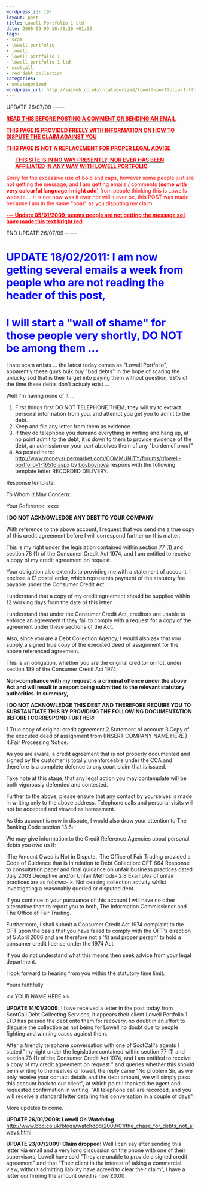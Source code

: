 ```yaml
--- 
wordpress_id: 195
layout: post
title: Lowell Portfolio 1 Ltd
date: 2008-09-09 10:48:20 +01:00
tags: 
- scam
- lowell portfolio
- lowell
- lowell portfolio 1
- lowell portfolio 1 ltd
- scotcall
- red debt collection
categories: 
- uncategorized
wordpress_url: http://saiweb.co.uk/uncategorized/lowell-portfolio-1-ltd
---
```

UPDATE 26/07/09 -----

<span style="text-decoration: underline;"><span style="color: #ff0000;"><strong>READ THIS BEFORE POSTING A COMMENT OR SENDING AN EMAIL</strong></span></span>

<span style="text-decoration: underline;"><span style="color: #ff0000;"><strong>THIS PAGE IS PROVIDED FREELY WITH INFORMATION ON HOW TO DISPUTE THE CLAIM AGAINST YOU</strong></span></span>

<span style="text-decoration: underline;"><span style="color: #ff0000;"><strong>THIS PAGE IS NOT A REPLACEMENT FOR PROPER LEGAL ADVISE</strong></span></span>

<span style="text-decoration: underline;"><span style="color: #ff0000;"><strong> </strong></span></span>
<ul><span style="text-decoration: underline;"><span style="color: #ff0000;"><strong>THIS SITE IS IN NO WAY PRESENTLY, NOR EVER HAS BEEN AFFILIATED IN ANY WAY WITH LOWELL PORTFOLIO</strong> </span></span></ul>
<strong> </strong>

<span style="color: #ff0000;">Sorry for the excessive use of bold and caps, however some people just are not getting the message, and I am getting emails / comments (<strong>some with very colourful language I might add</strong>) from people thinking this is Lowells website ... it is not now was it ever nor will it ever be, this POST was made because I am in the same "boat" as you disputing my claim</span>

<span style="color: #ff0000;"><span style="text-decoration: underline;"><strong>--- Update 05/01/2009, seems people are not getting the message so I have made this text bright red </strong></span></span>

END UPDATE 26/07/09 -----
<h1><span style="color: #0000ff;"><strong>UPDATE 18/02/2011</strong>: I am now getting several emails a week from people who are not reading the header of this post, </span></h1>
<h1><span style="color: #0000ff;">I will start a "wall of shame" for those people very shortly, DO NOT be among them ... </span></h1>
I hate scam artists ... the latest today comes as "Lowell Portfolio", apparently these guys bulk buy "bad debts" in the hope of scaring the unlucky sod that is their target into paying them without question, 99% of the time these debts don't actualy exist ...

Well I'm having none of it ...
<ol>
	<li>First things first DO NOT TELEPHONE THEM, they will try to extract personal information from you, and attempt you get you to admit to the debt.</li>
	<li> Keep and file any letter from them as evidence.</li>
	<li> If they do telephone you demand everything in writing and hang up, at no point admit to the debt, it is down to them to provide evidence of the debt, an admission on your part absolves them of any "burden of proof"</li>
	<li> As posted here: <a href="http://www.moneysupermarket.com/COMMUNITY/forums/t/lowell-portfolio-1-16516.aspx">http://www.moneysupermarket.com/COMMUNITY/forums/t/lowell-portfolio-1-16516.aspx</a> by <a href="http://www.moneysupermarket.com/community/members/boyboynova.aspx">boyboynova</a> respons with the following template letter RECORDED DELIVERY.</li>
</ol>
Response template:

To Whom It May Concern:

Your Reference: xxxx

<strong>I DO NOT ACKNOWLEDGE ANY DEBT TO YOUR COMPANY</strong>

With reference to the above account, I request that you send me a true copy of this credit agreement before I will correspond further on this matter.

This is my right under the legislation contained within section 77 (1) and section 78 (1) of the Consumer Credit Act 1974, and I am entitled to receive a copy of my credit agreement on request.

Your obligation also extends to providing me with a statement of account. I enclose a £1
postal order, which represents payment of the statutory fee payable under the Consumer Credit Act.

I understand that a copy of my credit agreement should be supplied within 12 working days from the date of this letter.

I understand that under the Consumer Credit Act, creditors are unable to enforce an agreement if they fail to comply with a request for a copy of the agreement under these sections of the Act.

Also, since you are a Debt Collection Agency, I would also ask that you supply a signed true copy of the executed deed of assignment for the above referenced agreement.

This is an obligation, whether you are the original creditor or not, under section 189 of the Consumer Credit Act 1974.

<strong>Non-compliance with my request is a criminal offence under the above Act and will result in a report being submitted to the relevant statutory authorities.
In summary, </strong>

<strong>I DO NOT ACKNOWLEDGE THIS DEBT AND THEREFORE REQUIRE YOU TO SUBSTANTIATE THIS BY PROVIDING THE FOLLOWING DOCUMENTATION BEFORE I CORRESPOND FURTHER:</strong>

1.True copy of original credit agreement
2.Statement of account
3.Copy of the executed deed of assignment from (INSERT COMPANY NAME HERE )
4.Fair Processing Notice.

As you are aware, a credit agreement that is not properly documented and signed by the customer is totally unenforceable under the CCA and therefore is a complete defence to any court claim that is issued.

Take note at this stage, that any legal action you may contemplate will be both vigorously defended and contested.

Further to the above, please ensure that any contact by yourselves is made in writing only to the above address. Telephone calls and personal visits will not be accepted and viewed as harassment.

As this account is now in dispute, I would also draw your attention to The Banking Code section 13.6:-

We may give information to the Credit Reference Agencies about personal debts you owe us if:

·The Amount Owed is Not in Dispute.
·The Office of Fair Trading provided a Code of Guidance that is in relation to Debt Collection: OFT 664 Response to consultation paper and final guidance on unfair business practices dated July 2003
Deceptive and/or Unfair Methods-
2.8 Examples of unfair practices are as follows:-
k. Not ceasing collection activity whilst investigating a reasonably queried or disputed debt.

If you continue in your pursuance of this account I will have no other alternative than to report you to both, The Information Commissioner and The Office of Fair Trading.

Furthermore, I shall submit a Consumer Credit Act 1974 complaint to the OFT upon the basis that you have failed to comply with the OFT's direction of 5 April 2006 and are therefore not a 'fit and proper person' to hold a consumer credit license under the 1974 Act.

If you do not understand what this means then seek advice from your legal department.

I look forward to hearing from you within the statutory time limit.

Yours faithfully

&lt;&lt; YOUR NAME HERE &gt;&gt;

<strong>UPDATE 14/01/2009:</strong> I have received a letter in the post today from ScotCall Debt Collecting Services, it appears their client Lowell Portfolio 1 LTD has passed the debt onto them for recovery, no doubt in an effort to disgusie the collection as not being for Lowell no doubt due to people fighting and winning cases against them.

After a friendly telephone conversation with one of ScotCall's agents I stated  "my right under the legislation contained within section 77 (1) and section 78 (1) of the Consumer Credit Act 1974, and I am entitled to receive a copy of my credit agreement on request." and queries whether this should be in writing to themselves or lowell, the reply came "No problem Sir, as we only receive your contact details and the debt amount, we will simply pass this account back to our client", at which point I thanked the agent and requested confirmation in writing, "All telephone call are recorded, and you will receive a standard letter detailing this conversation in a couple of days".

More updates to come.

<strong>UPDATE 26/01/2009: Lowell On Watchdog</strong> http://www.bbc.co.uk/blogs/watchdog/2009/01/the_chase_for_debts_not_always.html

<strong>UPDATE 23/07/2009: Claim dropped!</strong> Well I can say after sending this letter via email and a very long discussion on the phone with one of their supervisors, Lowell have said "They are unable to provide a signed credit agreement" and that "Their client in the interest of taking a commercial view, without admitting liability have agreed to clear their claim", I have a letter confirming the amount owed is now £0.00

